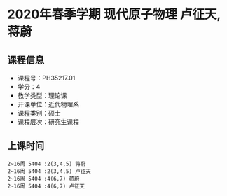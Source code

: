 # 2020年春季学期 现代原子物理 卢征天, 蒋蔚






## 课程信息

- 课程号：PH35217.01
- 学分：4
- 教学类型：理论课
- 开课单位：近代物理系
- 课程类别：硕士
- 课程层次：研究生课程

## 上课时间

```
2~16周 5404 :2(3,4,5) 蒋蔚
2~16周 5404 :2(3,4,5) 卢征天
2~16周 5404 :4(6,7) 蒋蔚
2~16周 5404 :4(6,7) 卢征天
```

